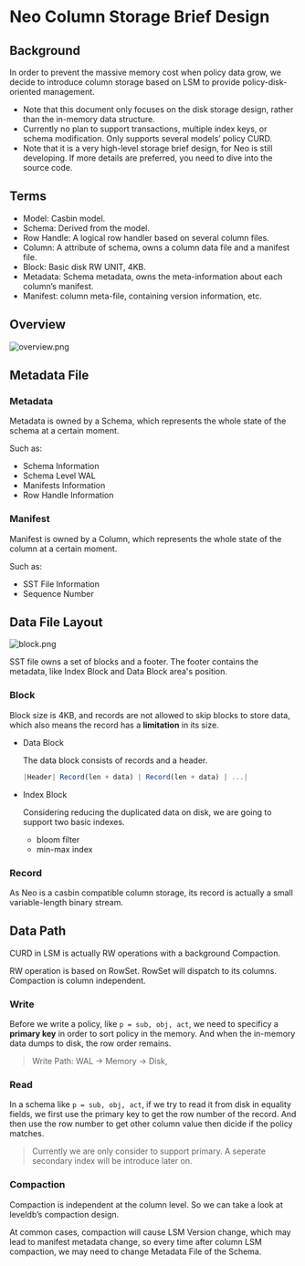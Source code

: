 # Neo Column Storage Brief Design

## Background

In order to prevent the massive memory cost when policy data grow, we decide to introduce column storage based on LSM to provide policy-disk-oriented management.

- Note that this document only focuses on the disk storage design, rather than the in-memory data structure.
- Currently no plan to support transactions, multiple index keys, or schema modification. Only supports several models’ policy CURD.
- Note that it is a very high-level storage brief design, for Neo is still developing. If more details are preferred, you need to dive into the source code.

## Terms

- Model: Casbin model.
- Schema: Derived from the model.
- Row Handle: A logical row handler based on several column files.
- Column: A attribute of schema, owns a column data file and a manifest file.
- Block: Basic disk RW UNIT, 4KB.
- Metadata: Schema metadata, owns the meta-information about each column’s manifest.
- Manifest: column meta-file, containing version information, etc.

## Overview

![overview.png](https://s2.loli.net/2022/06/19/9qnthUywiXe6lS3.png)

## Metadata File

### Metadata

Metadata is owned by a Schema, which represents the whole state of the schema at a certain moment.

Such as:

- Schema Information
- Schema Level WAL
- Manifests Information
- Row Handle Information

### Manifest

Manifest is owned by a Column, which represents the whole state of the column at a certain moment.

Such as:

- SST File Information
- Sequence Number

## Data File Layout

![block.png](https://s2.loli.net/2022/06/19/eD7U4m6HTaEJYtX.png)

SST file owns a set of blocks and a footer. The footer contains the metadata, like Index Block and Data Block area's position.

### Block

Block size is 4KB, and records are not allowed to skip blocks to store data, which also means the record has a **limitation** in its size.

- Data Block

  The data block consists of records and a header. 

  ```jsx
  |Header| Record(len + data) | Record(len + data) | ...|
  ```

- Index Block

  Considering reducing the duplicated data on disk, we are going to support two basic indexes.

  - bloom filter
  - min-max index

### Record

As Neo is a casbin compatible column storage, its record is actually a small variable-length binary stream.

## Data Path

CURD in LSM is actually RW operations with a background Compaction.

RW operation is based on RowSet. RowSet will dispatch to its columns. Compaction is column independent.

### Write

Before we write a policy, like `p = sub, obj, act`, we need to specificy a **primary key** in order to sort policy in the memory. And when the in-memory data dumps to disk, the row order remains.

> Write Path:  WAL → Memory → Disk,

### Read

In a schema like `p = sub, obj, act`, if we try to read it from disk in equality fields, we first use the primary key to get the row number of the record. And then use the row number to get other column value then dicide if the policy matches.

> Currently we are only consider to support primary. A seperate secondary index will be introduce later on.

### Compaction

Compaction is independent at the column level. So we can take a look at leveldb’s compaction design.

At common cases, compaction will cause LSM Version change, which may lead to manifest metadata change, so every time after column LSM compaction, we may need to change Metadata File of the Schema.
